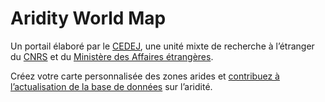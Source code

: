 # Aridity World Map

Un portail élaboré par le [CEDEJ](http://cedej-eg.org/), une unité mixte de recherche à l’étranger du [CNRS](http://www.cnrs.fr/) et du [Ministère des Affaires étrangères](http://www.diplomatie.gouv.fr/fr/). </br>

Créez votre carte personnalisée des zones arides et [contribuez à l’actualisation de la base de données](/page/contribute) sur l’aridité.
